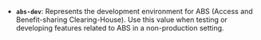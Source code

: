 - **`abs-dev`**: Represents the development environment for ABS (Access and Benefit-sharing Clearing-House). Use this value when testing or developing features related to ABS in a non-production setting.
